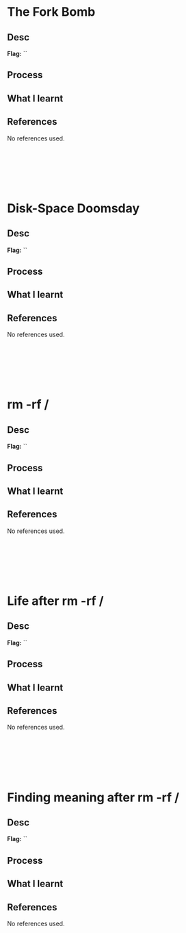 # The Fork Bomb

## Desc

**Flag:** ``


## Process


## What I learnt


## References
No references used.



<br><br><br><br><br>



# Disk-Space Doomsday

## Desc

**Flag:** ``


## Process


## What I learnt


## References
No references used.



<br><br><br><br><br>



# rm -rf /

## Desc

**Flag:** ``


## Process


## What I learnt


## References
No references used.



<br><br><br><br><br>



# Life after rm -rf /

## Desc

**Flag:** ``


## Process


## What I learnt


## References
No references used.



<br><br><br><br><br>



# Finding meaning after rm -rf /

## Desc

**Flag:** ``


## Process


## What I learnt


## References
No references used.
